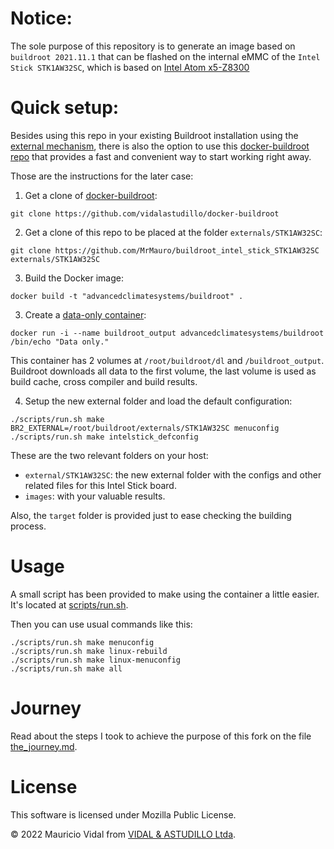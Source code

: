 # Notice:

The sole purpose of this repository is to generate an image based on `buildroot 2021.11.1` that can be flashed on the internal eMMC of the `Intel Stick STK1AW32SC`, which is based on [Intel Atom x5-Z8300][is_spec]

# Quick setup:

Besides using this repo in your existing Buildroot installation using the [external mechanism][br2_external], there is also the option to use this [docker-buildroot repo][docker_buildroot] that provides a fast and convenient way to start working right away.

Those are the instructions for the later case:

1. Get a clone of [docker-buildroot][docker_buildroot]:

``` shell
git clone https://github.com/vidalastudillo/docker-buildroot
```

2. Get a clone of this repo to be placed at the folder `externals/STK1AW32SC`:

``` shell
git clone https://github.com/MrMauro/buildroot_intel_stick_STK1AW32SC externals/STK1AW32SC
```

3. Build the Docker image:

``` shell
docker build -t "advancedclimatesystems/buildroot" .
```

3. Create a [data-only container][data-only]:

``` shell
docker run -i --name buildroot_output advancedclimatesystems/buildroot /bin/echo "Data only."
```

This container has 2 volumes at `/root/buildroot/dl` and `/buildroot_output`.
Buildroot downloads all data to the first volume, the last volume is used as build cache, cross compiler and build results.

4. Setup the new external folder and load the default configuration:

``` shell
./scripts/run.sh make BR2_EXTERNAL=/root/buildroot/externals/STK1AW32SC menuconfig
./scripts/run.sh make intelstick_defconfig
```

These are the two relevant folders on your host:

- `external/STK1AW32SC`: the new external folder with the configs and other related files for this Intel Stick board.
- `images`: with your valuable results.

Also, the `target` folder is provided just to ease checking the building process.

# Usage

A small script has been provided to make using the container a little easier.
It's located at [scripts/run.sh][run.sh].

Then you can use usual commands like this:

``` shell
./scripts/run.sh make menuconfig
./scripts/run.sh make linux-rebuild
./scripts/run.sh make linux-menuconfig
./scripts/run.sh make all
```

# Journey

Read about the steps I took to achieve the purpose of this fork on the file [the_journey.md][journey].

# License

This software is licensed under Mozilla Public License.

&copy; 2022 Mauricio Vidal from [VIDAL & ASTUDILLO Ltda][va].

[va]:https://www.vidalastudillo.com
[docker_buildroot]:https://github.com/vidalastudillo/docker-buildroot
[acs]:http://advancedclimate.nl
[buildroot]:http://buildroot.uclibc.org/
[data-only]:https://docs.docker.com/userguide/dockervolumes/
[hub]:https://hub.docker.com/r/advancedclimatesystems/docker-buildroot/builds/
[run.sh]:scripts/run.sh
[docker_python3_defconfig]:external/configs/docker_python3_defconfig
[external_tree]:external
[external_tree_doc]:external/README.md
[journey]:the_journey.md
[br2_external]:http://buildroot.uclibc.org/downloads/manual/manual.html#outside-br-custom
[docker_blog]:https://blog.docker.com/2013/06/create-light-weight-docker-containers-buildroot/
[migrating_buildroot]:http://buildroot.uclibc.org/downloads/manual/manual.html#migrating-from-ol-versions
[evgueni]:https://forums.raspberrypi.com/memberlist.php?mode=viewprofile&u=208985&sid=be8a772e5aef87a4991576d69e510cce
[evgueni_post]:https://forums.raspberrypi.com/viewtopic.php?t=307052&sid=b8bbc7d25cf2b58cb6d4a35edd716d6a
[github_ssh]:https://docs.github.com/en/authentication/connecting-to-github-with-ssh
[buildroot_generic_package]:https://buildroot.org/downloads/manual/manual.html#generic-package-reference
[is_spec]:https://ark.intel.com/content/www/us/en/ark/products/91065/intel-compute-stick-stk1aw32sc.html
